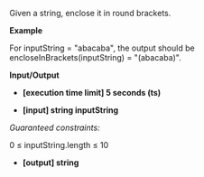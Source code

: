 Given a string, enclose it in round brackets.

**Example**

For inputString = "abacaba", the output should be
encloseInBrackets(inputString) = "(abacaba)".

**Input/Output**

- **[execution time limit] 5 seconds (ts)**

- **[input] string inputString**

_Guaranteed constraints:_

0 ≤ inputString.length ≤ 10

- **[output] string**
